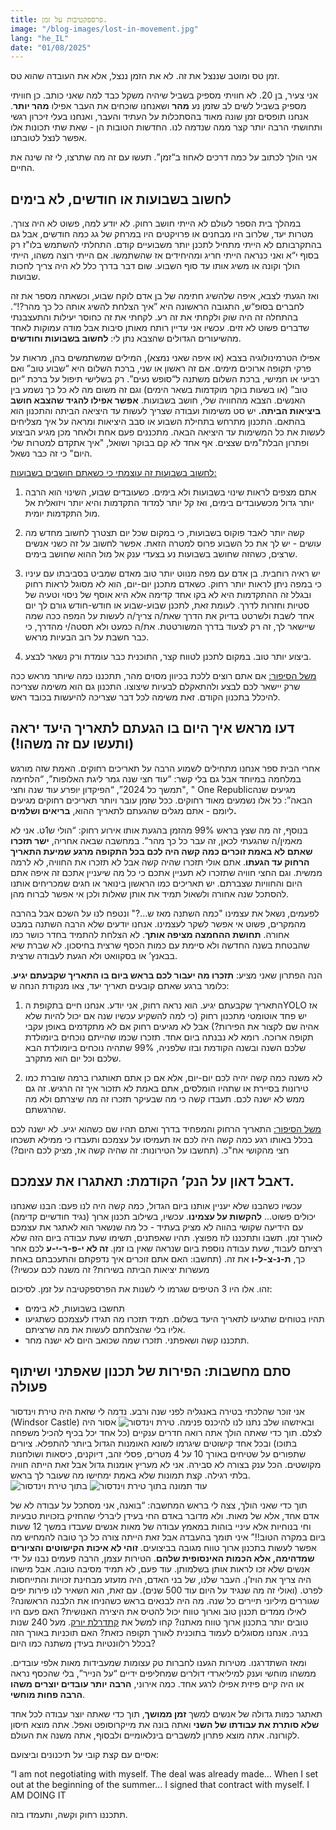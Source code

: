 ```yaml
---
title: פרספקטיבות על זמן.
image: "/blog-images/lost-in-movement.jpg"
lang: "he_IL"
date: "01/08/2025"
---
```


זמן טס ומוטב שננצל את זה. לא את הזמן ננצל, אלא את העובדה שהוא טס.

אני צעיר, בן 20. לא חוויתי מספיק בשביל שיהיה משקל כבד למה שאני כותב. כן חוויתי מספיק בשביל לשים לב שזמן נע **מהר** ושאנחנו שוכחים את העבר אפילו **מהר יותר**. אנחנו תופסים זמן שונה מאוד בהסתכלות על העתיד והעבר, ואנחנו בעלי זיכרון רגשי ותחושתי הרבה יותר קצר ממה שנדמה לנו. החדשות הטובות הן - שאת שתי תכונות אלו אפשר לנצל לטובתנו.

אני הולך לכתוב על כמה דרכים לאחוז ב“זמן”. תעשו עם זה מה שתרצו, לי זה שינה את החיים.

## לחשוב בשבועות או חודשים, לא בימים

במהלך בית הספר לעולם לא הייתי חושב רחוק. לא יודע למה, פשוט לא היה צורך. מטרות יעד, שלרוב היו מבחנים או פרויקטים היו במרחק של גג כמה חודשים, אבל גם בהתקרבותם לא הייתי מתחיל לתכנן יותר משבועיים קודם. התחלתי להשתמש בלו"ז רק בסוף י“א ואני כנראה הייתי חריג ומהיחידים אז שהשתמשו. אם הייתי רוצה משהו, הייתי הולך וקונה או משיג אותו עד סוף השבוע. שום דבר בדרך כלל לא היה צריך לחכות שבועות.

ואז הגעתי לצבא, איפה שלהשיג חתימה של בן אדם לוקח שבוע, וכשאתה מספר את זה לחברים בסופ“ש, התגובה הראשונה היא ”איך הצלחת להשיג אותה כל כך מהר?!“. בהתחלה זה היה שוק ולקחתי את זה רע. לקחתי את זה כחוסר יעילות והתעצבנתי שדברים פשוט לא זזים. עכשיו אני עדיין רותח מאותן סיבות אבל מודה עמוקות לאחד מהשיעורים הגדולים שהצבא נתן לי: **לחשוב בשבועות וחודשים**.

אפילו הטרמינולוגיה בצבא (או איפה שאני נמצא), המילים שמשתמשים בהן, מראות על פרקי תקופה ארוכים מימים. אם זה ראשון או שני, ברכת השלום היא “שבוע טוב” ואם רביעי או חמישי, ברכת השלום משתנה ל“סופש נעים”. רק בשלישי תיפול על ברכת “יום טוב” (או בשעות בוקר מוקדמות בשאר הימים) וגם זה משום מה לא כל כך נשמע בין האנשים. הצבא מהחוויה שלי, חושב בשבועות. **אפשר אפילו להגיד שהצבא חושב ביציאות הביתה.** יש סט משימות ועבודה שצריך לעשות עד היציאה הביתה והתכנון הוא בהתאם. התכנון מתרחש בתחילת השבוע או סבב היציאות ומראה על איך מצליחים לעשות את כל המשימות עד היציאה הבאה. מתכננים פעם אחת ולאחר מכן מגיע הביצוע ופתרון הבלת"מים שצצים. אף אחד לא קם בבוקר ושואל, "איך אתקדם למטרות שלי היום" כי זה כבר נשאל.

<u>לחשוב בשבועות זה עוצמתי כי כשאתם חושבים בשבועות:</u>

1. אתם מצפים לראות שינוי בשבועות ולא בימים. כשעובדים שבוע, השינוי הוא הרבה יותר גדול מכשעובדים בימים, ואז קל יותר למדוד התקדמות והיא יותר ויזואלית אל מול התקדמות יומית.

2. קשה יותר לאבד פוקוס בשבועות, כי במקום שכל יום תצטרך לחשוב מחדש מה עושים - יש לך את כל השבוע פרוס למטרה הזאת. אפשר לחשוב על זה כשני אנשים שרצים, כשהזה שחושב בשבועות נע בצעדי ענק אל מול ההוא שחושב בימים.

3. יש ראיה רוחבית. בן אדם עם מפה מנווט יותר טוב מאדם שמביט בסביבתו עם עיניו כי במפה ניתן לראות יותר רחוק. כשאדם מתכנן יום-יום, הוא לא מסוגל לראות רחוק ובגלל זה ההתקדמות היא לא בקו אחד קדימה אלא היא אוסף של ניסוי וטעיה של סטיות וחזרות לדרך. לעומת זאת, לתכנן שבוע-שבוע או חודש-חודש גורם לך יום אחד לשבת ולשרטט בדיוק את הדרך שאת/ה צריך/ה לעשות על המפה ככה שמה שיישאר לך, זה רק לצעוד בדרך המשורטטת. את/ה כמעט ולא תסטה/י מהדרך, כי כבר חשבת על רוב הבעיות מראש.

4. ביצוע יותר טוב. במקום לתכנן לטווח קצר, התוכנית כבר עומדת ורק נשאר לבצע.

<u>משל הסיפור:</u> אם אתם רוצים ללכת בכיוון מסוים מהר, תתכננו כמה שיותר מראש ככה שרק יישאר לכם לבצע ולהתאקלם לבעיות שיצוצו. התכנון גם הוא משימה שצריכה להיכלל בתכנון הקודם. זאת משימה לכל דבר שצריכה להיעשות בכובד ראש.

## דעו מראש איך היום בו הגעתם לתאריך היעד יראה (ותעשו עם זה משהו!)

אחרי הבית ספר אנחנו מתחילים לשמוע הרבה על תאריכים רחוקים. האמת שזה מורגש במלחמה במיוחד אבל גם בלי קשר: “עוד חצי שנה גמר ליגת האלופות”, “הלחימה תמשך כל 2024”, “הפיקדון יופרע עוד שנה וחצי", " One Republicמגיעים שנה הבאה”: כל אלו נשמעים מאוד רחוקים. ככל שזמן עובר ויותר תאריכים רחוקים מגיעים ליומם - אתם מגלים שהגעתם לתאריך ההוא, **בריאים ושלמים.**

בנוסף, זה מה שצץ בראש 99% מהזמן בהגעת אותו אירוע רחוק: “הולי ש1ט. אני לא מאמין/ה שהגעתי לכאן, זה עבר כל כך מהר”. במחשבה שבאה אחריה, **ישר תזכרו שאתם לא באמת זוכרים כמה קשה היה לכם בכל התקופה מרגע שמיעת התאריך הרחוק עד הגעתו**. אתם אולי תזכרו שהיה קשה אבל לא תזכרו את החוויה, לא לרמה ממשית. וגם החצי חוויה שתזכרו לא תעניין אתכם כי כל מה שיעניין אתכם זה איפה אתם היום והחוויות שצברתם. יש תאריכים כמו הראשון בינואר או חגים שמכריחים אותנו להסתכל שנה אחורה ולשאול תמיד את אותן שאלות ולכן אי אפשר לברוח מהן.

לפעמים, נשאל את עצמינו "כמה השתנה מאז ש...?" ונטפח לנו על השכם אבל בהרבה מהמקרים, פשוט אי אפשר לשקר לעצמינו. אנחנו יודעים שלא הרבה השתנה במבט אחורה. **תחושת ההחמצה מציפה אותך**. לא הצלחת להתמיד בחדר כושר כמו שהבטחת בשנה החדשה ולא סיימת עם כמות הכסף שרצית בחיסכון. לא שברת שיא בבאנץ’ או בסקוואט ולא הגעת לעבודה שרצית.

הנה הפתרון שאני מציע: **תזכרו מה יעבור לכם בראש ביום בו התאריך שקבעתם יגיע**. כלומר ברגע שאתם קובעים תאריך יעד, צאו מנקודת הנחה ש:

1. התאריך שקבעתם יגיע. הוא נראה רחוק, אני יודע. אנחנו חיים בתקופת הYOLO אז יש פחד אוטומטי מתכנון רחוק (כי למה להשקיע עכשיו שנה אם יכול להיות שלא אהיה שם לקצור את הפירות?) אבל לא מגיעים רחוק אם לא מתקדמים באופן עקבי תקופה ארוכה. רומא לא נבנתה ביום אחד. תזכרו שכמו שהייתם נוכחים ביומולדת שלכם השנה ובשנה הקודמת ובזו שלפניה, 99% שתהיה נוכחים ביומולדת הבא שלכם וכל יום הוא מתקרב.

2. לא משנה כמה קשה יהיה לכם יום-יום, אלא אם כן אתם תאותגרו ברמה שוברת כמו טירונות בסיירת או שתהיו הומלסים, אתם באמת לא תזכור איך זה הרגיש. זה גם ממש לא ישנה לכם. תעבדו קשה כי מה שבעיקר תזכרו זה מה שיצרתם ולא מה שהרגשתם.

<u>משל הסיפור:</u> התאריך הרחוק והמפחיד בדרך ואתם תהיו שם כשהוא יגיע. לא ישנה לכם בכלל באותו רגע כמה קשה היה לכם אז תעמיסו על עצמכם ותעבדו כי ממילא תשכחו חצי מהקושי אח"כ. (תחשבו על הטירונות: זה שהיה קשה אז, מציק לכם היום?)

## דאבל דאון על הנק’ הקודמת: תאתגרו את עצמכם.

עכשיו כשהבנו שלא יעניין אותנו ביום הגדול, כמה קשה היה לנו פעם: הבנו שאנחנו יכולים פשוט… **להקשות על עצמינו**. עכשיו, בשילוב תכנון ארוך (נגיד חודשיים קדימה) עם הידיעה שקושי בהווה לא מציק בעתיד - כל מה שנשאר הוא לאתגר את עצמכם לאורך זמן. תשבו ותתכננו לוז מפוצץ. תהיו שאפתנים, תשימו שעת עבודה ביום הזה שלא רציתם לעבוד, שעת עבודה נוספת ביום שנראה שאין בו זמן. **זה לא י-פ-ר-י-ע** לכם אחר כך, **ת-נ-צ-ל-ו** את זה. (תחשבו: האם אתם זוכרים איך נדפקתם והתעכבתם באחת מעשרות יציאות הביתה בשירות? זה משנה לכם עכשיו?)

זהו. אלו היו 3 הטיפים שגרמו לי לשנות את הפרספקטיבה על זמן. לסיכום:

- תחשבו בשבועות, לא בימים
- תהיו בטוחים שתגיעו לתאריך היעד בשלום. תמיד תזכרו מה תגידו לעצמכם כשתגיעו אליו בלי שהצלחתם לעשות את מה שרציתם.
- תתכננו קשה ושאפתני. תזכרו שמה שכואב היום לא ישנה מחר.

## סתם מחשבות: הפירות של תכנון שאפתני ושיתוף פעולה

אני זוכר שהלכתי בטירה באנגליה לפני שנה ורבע. נדמה לי שזאת היה טירת וינדסור (Windsor Castle) ובאיזשהו שלב נתנו לנו להיכנס פנימה.
![טירת וינדסור](/blog-images/windsor_caslte_out.jpeg)
אסור היה לצלם. תוך כדי שאתה הולך אתה רואה חדרים ענקיים (כל אחד יכל בכיף להכיל משפחה בתוכו) ובכל אחד קישוטים שיגרמו לשונא האומנות הגדול ביותר להתפלא. ציורים שתפורים על שטיחים באורך 10 על 4 מטרים, פסלי זהב, דיוקנים, כיסאות ושולחנות מקושטים. הכל ענק בצורה לא סבירה. אני לא מעריץ אומנות גדול אבל זאת הייתה חוויה בלתי רגילה. קצת תמונות שלא באמת ימחישו מה שעובר לך בראש.
![בתוך טירת וינדסור](/blog-images/windsor_castle_in.jpg)
![עוד תמונה בתוך טירת וינדסור](/blog-images/windsor_castle_in_2.jpg)

תוך כדי שאני הולך, צצה לי בראש המחשבה: “בואנה, אני מסתכל על עבודה לא של אדם אחד, אלא של מאות. ולא מדובר באדם החי בעידן ליברלי שהחזיק בזכויות טבעיות וחי בנוחיות אלא עיניי בוהות במאמץ עבודה של מאות אנשים שעבדו במשך 12 שעות ביום במקרה הטוב!!” איני תומך בהעבדה אבל זאת הייתה צורה כל כך טובה להמחיש מה אפשר לעשות בתכנון ארוך טווח מגובה בביצועים. **זוהי לא איכות הקישוטים והציורים שמדהימה, אלא הכמות האינסופית שלהם**. הטירות עצמן, הרבה פעמים נבנו על ידי אנשים שלא זכו לראות אותן בשלמותן. עוד פעם, לא תמיד מסיבה טובה. אבל מישהו היה צריך את הויז’ן. העבר שלנו, של בני האדם, היה מזעזע מבחינת זכויות והתייחסות לפרט. (ואולי זה מה שנגיד על היום עוד 500 שנים). עם זאת, הוא השאיר לנו פירות יפים שגוררים מיליוני תיירים כל שנה. מה היה לבנאים בראש כשהניחו את הלבנה הראשונה? לאילו ממדים תכנון טוב וארוך טווח יכול להטיס את היצירה האנושית? האם פעם היו טובים יותר בתכנון ארוך טווח מאתנו? קחו למשל את [קתדרלת יורק](https://he.wikipedia.org/wiki/%D7%A7%D7%AA%D7%93%D7%A8%D7%9C%D7%AA_%D7%99%D7%95%D7%A8%D7%A7). מעל 240 שנות בניה. אנחנו מסוגלים לעמוד בתוכנית לאורך תקופה כזאת? האם תוכניות באורך הזה בכלל רלוונטיות בעידן משתנה כמו היום?

ומאז השתדרגנו. מטירות הגענו לחברות טק עצומות שמעבידות מאות אלפי עובדים. ממשהו מוחשי וענק למיליארדי דולרים שמחליפים ידיים “על הנייר”, בלי שהכסף נראה או היה קיים פיזית אפילו לרגע אחד. כמה אירוני, **הרבה יותר עובדים יוצרים משהו הרבה פחות מוחשי**.

תאתגר כמות גדולה של אנשים למשך **זמן ממושך**, תוך כדי שאתה יוצר עבודה לכל אחד **שלא סותרת את עבודתו של השני** ואתה בונה את מייקרוסופט ואפל. אתה מוצא חיסון לקורונה. אתה מוצא פתרון למשברים בינלאומיים ולבסוף, אתה משנה את העולם.

אסיים עם קצת קובי על תיכנונים וביצועם:

“I am not negotiating with myself. The deal was already made… When I set out at the beginning of the summer… I signed that contract with myself. I AM DOING IT

תתכננו רחוק וקשה, ותעמדו בזה.
